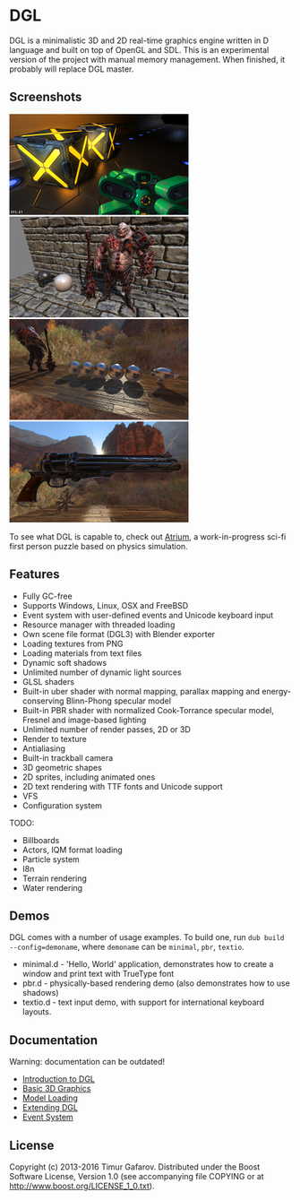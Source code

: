 DGL
===
DGL is a minimalistic 3D and 2D real-time graphics engine written in D language and built on top of OpenGL and SDL. This is an experimental version of the project with manual memory management. When finished, it probably will replace DGL master.

Screenshots
-----------
[![Screenshot1](/screenshots/005_thumb.jpg)](/screenshots/005.jpg)
[![Screenshot2](/screenshots/007_thumb.jpg)](/screenshots/007.jpg)
[![Screenshot2](/screenshots/009_thumb.jpg)](/screenshots/009.jpg)
[![Screenshot2](/screenshots/010_thumb.jpg)](/screenshots/010.jpg)

To see what DGL is capable to, check out [Atrium](https://github.com/gecko0307/atrium), a work-in-progress sci-fi first person puzzle based on physics simulation.

Features
--------
* Fully GC-free
* Supports Windows, Linux, OSX and FreeBSD
* Event system with user-defined events and Unicode keyboard input
* Resource manager with threaded loading 
* Own scene file format (DGL3) with Blender exporter
* Loading textures from PNG
* Loading materials from text files
* Dynamic soft shadows
* Unlimited number of dynamic light sources
* GLSL shaders
* Built-in uber shader with normal mapping, parallax mapping and energy-conserving Blinn-Phong specular model
* Built-in PBR shader with normalized Cook-Torrance specular model, Fresnel and image-based lighting
* Unlimited number of render passes, 2D or 3D
* Render to texture
* Antialiasing
* Built-in trackball camera
* 3D geometric shapes
* 2D sprites, including animated ones
* 2D text rendering with TTF fonts and Unicode support
* VFS
* Configuration system

TODO:
* Billboards
* Actors, IQM format loading
* Particle system
* I8n
* Terrain rendering
* Water rendering

Demos
-----
DGL comes with a number of usage examples. To build one, run `dub build --config=demoname`, where `demoname` can be `minimal`, `pbr`, `textio`.
* minimal.d - 'Hello, World' application, demonstrates how to create a window and print text with TrueType font
* pbr.d - physically-based rendering demo (also demonstrates how to use shadows)
* textio.d - text input demo, with support for international keyboard layouts.

Documentation
-------------
Warning: documentation can be outdated!
* [Introduction to DGL](/tutorials/001-intro.md)
* [Basic 3D Graphics](/tutorials/002-3d-graphics.md)
* [Model Loading](/tutorials/003-model-loading.md)
* [Extending DGL](/tutorials/004-extending-dgl.md)
* [Event System](/tutorials/005-event-system.md)

License
-------
Copyright (c) 2013-2016 Timur Gafarov. Distributed under the Boost Software License, Version 1.0 (see accompanying file COPYING or at http://www.boost.org/LICENSE_1_0.txt).
